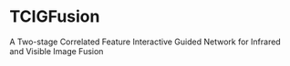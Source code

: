 # TCIGFusion
A Two-stage Correlated Feature Interactive Guided Network for Infrared and Visible Image Fusion
